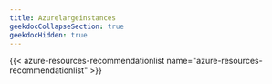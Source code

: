 ```yaml
---
title: Azurelargeinstances
geekdocCollapseSection: true
geekdocHidden: true
---
```


{{< azure-resources-recommendationlist name="azure-resources-recommendationlist" >}}
